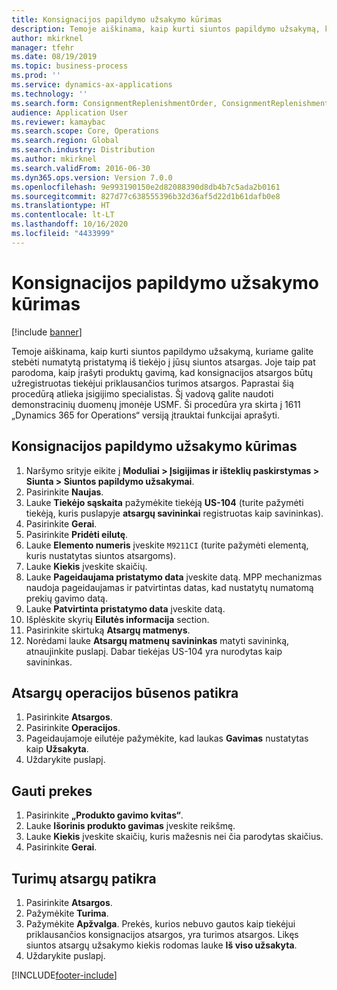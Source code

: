 ```yaml
---
title: Konsignacijos papildymo užsakymo kūrimas
description: Temoje aiškinama, kaip kurti siuntos papildymo užsakymą, kuriame galite stebėti numatytą pristatymą iš tiekėjo į jūsų siuntos atsargas.
author: mkirknel
manager: tfehr
ms.date: 08/19/2019
ms.topic: business-process
ms.prod: ''
ms.service: dynamics-ax-applications
ms.technology: ''
ms.search.form: ConsignmentReplenishmentOrder, ConsignmentReplenishmentOrderCreate, InventTrans, ConsignmentDraftReplenishmentOrderJournal, InventOnhandMovement, InventOnhandItem, InventItemIdLookupSimple, ConsignmentProductReceiptJournal, ConsignmentReplenishmentOrderLineQuantity
audience: Application User
ms.reviewer: kamaybac
ms.search.scope: Core, Operations
ms.search.region: Global
ms.search.industry: Distribution
ms.author: mkirknel
ms.search.validFrom: 2016-06-30
ms.dyn365.ops.version: Version 7.0.0
ms.openlocfilehash: 9e993190150e2d82088390d8db4b7c5ada2b0161
ms.sourcegitcommit: 827d77c638555396b32d36af5d22d1b61dafb0e8
ms.translationtype: HT
ms.contentlocale: lt-LT
ms.lasthandoff: 10/16/2020
ms.locfileid: "4433999"
---
```

# <a name="create-a-consignment-replenishment-order"></a>Konsignacijos papildymo užsakymo kūrimas

[!include [banner](../../includes/banner.md)]

Temoje aiškinama, kaip kurti siuntos papildymo užsakymą, kuriame galite stebėti numatytą pristatymą iš tiekėjo į jūsų siuntos atsargas. Joje taip pat parodoma, kaip įrašyti produktų gavimą, kad konsignacijos atsargos būtų užregistruotas tiekėjui priklausančios turimos atsargos. Paprastai šią procedūrą atlieka įsigijimo specialistas. Šį vadovą galite naudoti demonstracinių duomenų įmonėje USMF. Ši procedūra yra skirta į 1611 „Dynamics 365 for Operations“ versiją įtrauktai funkcijai aprašyti.

## <a name="create-a-consignment-replenishment-order"></a>Konsignacijos papildymo užsakymo kūrimas
1. Naršymo srityje eikite į **Moduliai > Įsigijimas ir išteklių paskirstymas > Siunta > Siuntos papildymo užsakymai**.
2. Pasirinkite **Naujas**.
3. Lauke **Tiekėjo sąskaita** pažymėkite tiekėją **US-104** (turite pažymėti tiekėją, kuris puslapyje **atsargų savininkai** registruotas kaip savininkas). 
4. Pasirinkite **Gerai**.
5. Pasirinkite **Pridėti eilutę**.
6. Lauke **Elemento numeris** įveskite `M9211CI` (turite pažymėti elementą, kuris nustatytas siuntos atsargoms).
7. Lauke **Kiekis** įveskite skaičių.
8. Lauke **Pageidaujama pristatymo data** įveskite datą. MPP mechanizmas naudoja pageidaujamas ir patvirtintas datas, kad nustatytų numatomą prekių gavimo datą.  
9. Lauke **Patvirtinta pristatymo data** įveskite datą.
10. Išplėskite skyrių **Eilutės informacija** section.
11. Pasirinkite skirtuką **Atsargų matmenys**.
12. Norėdami lauke **Atsargų matmenų savininkas** matyti savininką, atnaujinkite puslapį. Dabar tiekėjas US-104 yra nurodytas kaip savininkas.  

## <a name="check-the-inventory-transaction-status"></a>Atsargų operacijos būsenos patikra
1. Pasirinkite **Atsargos**.
2. Pasirinkite **Operacijos**.
3. Pageidaujamoje eilutėje pažymėkite, kad laukas **Gavimas** nustatytas kaip **Užsakyta**.  
4. Uždarykite puslapį.

## <a name="receive-items"></a>Gauti prekes
1. Pasirinkite **„Produkto gavimo kvitas“**.
2. Lauke **Išorinis produkto gavimas** įveskite reikšmę.
3. Lauke **Kiekis** įveskite skaičių, kuris mažesnis nei čia parodytas skaičius. 
4. Pasirinkite **Gerai**.

## <a name="check-the-on-hand-inventory"></a>Turimų atsargų patikra
1. Pasirinkite **Atsargos**.
2. Pažymėkite **Turima**.
3. Pažymėkite **Apžvalga**. Prekės, kurios nebuvo gautos kaip tiekėjui priklausančios konsignacijos atsargos, yra turimos atsargos. Likęs siuntos atsargų užsakymo kiekis rodomas lauke **Iš viso užsakyta**.  
4. Uždarykite puslapį.



[!INCLUDE[footer-include](../../../includes/footer-banner.md)]